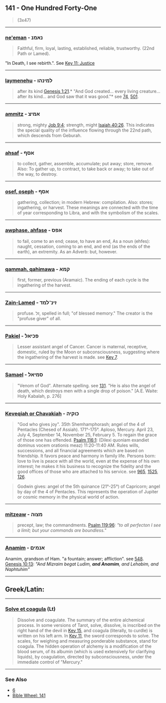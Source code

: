 ## 141 - One Hundred Forty-One
> (3x47)

---

### [ne'eman](/keys/NAMN) - נאמנ
> Faithful, firm, loyal, lasting, established, reliable, trustworthy. (22nd Path or Lamed).

"In Death, I see rebirth.". See [Key 11: Justice](11)

---

### [laymenehu](/keys/LMINHV) - למינהו
> after its kind [Genesis 1:21](http://biblehub.com/genesis/1-21.htm).* "And God created... every living creature... after its kind... and God saw that it was good."* see [74](74), [501](501).

---

### [ammitz](/keys/AmITz) - אמיצ
> strong, mighty [Job 9:4](http://biblehub.com/job/9-4.htm); strength, might [Isaiah 40:26](http://biblehub.com/isaiah/40-26.htm). This indicates the special quality of the influence flowing through the 22nd path, which descends from Geburah.

---

### [ahsaf](/keys/ASP) - אסף
> to collect, gather, assemble, accumulate; put away; store, remove. Also: To gather up, to contract, to take back or away; to take out of the way, to destroy.

---

### [osef, oseph](/keys/ASP) - אסף
> gathering, collection; in modern Hebrew: compilation. Also: stores; ingathering, or harvest. These meanings are connected with the time of year corresponding to Libra, and with the symbolism of the scales.

---

### [awphase, ahfase](/keys/APS) - אפס
> to fail, come to an end; cease, to have an end, As a noun (ehfes): naught, cessation, coming to an end, and end (as the ends of the earth), an extremity. As an Adverb: but, however.

---

### [qammah, qahimawa](/keys/QMA) - קמא
> first, former, previous (Aramaic). The ending of each cycle is the ingathering of the harvest.

---

### [Zain-Lamed](/keys/ZIN-LMD) - זינ־למד
> profuse. זל, spelled in full; "of blessed memory." The creator is the "profuse giver" of all.

---

### [Pakiel](/keys/PKIAL) - פכיאל
> Lesser assistant angel of Cancer. Cancer is maternal, receptive, domestic, ruled by the Moon or subconsciousness, suggesting where the ingathering of the harvest is made. see [Key 7](7).

---

### [Samael](/keys/SMIAL) - סמיאל
> "Venom of God". Alternate spelling. see [131](131). "He is also the angel of death, which destroys men with a single drop of poison." [A.E. Waite: Holy Kabalah, p. 276]

---

### [Keveqiah or Chavakiah](/keys/KVQIH) - כוקיה
> "God who gives joy". 35th Shemhamphorash; angel of the 4 of Pentacles (Chesed of Assiah). 171°-175°. Aploso, Mercury. April 23, July 4, September 14, November 25, February 5. To regain the grace of those one has offended. [Psalm 116:1](http://biblehub.com/psalms/116-1.htm): (Dilexi quoniam exandiet dominus vocem orationis meaz) 11:20-11:40 AM. Rules wills, successions, and all financial agreements which are based on friendship. It favors peace and harmony in family life. Persons born: love to live is peace with all the world, even at the expense of his own interest; he makes it his business to recognize the fidelity and the good offices of those who are attached to his service. see [965](965), [1525](1525), [126](126).

> Godwin gives: angel of the 5th quinance (21°-25°) of Capricorn; angel by day of the 4 of Pentacles. This represents the operation of Jupiter or cosmic memory in the physical world of action.

---

### [mitzeaw](/keys/MTzVH) - מצוה
> precept, law; the commandments. [Psalm 119:96](http://biblehub.com/psalms/119:96.htm): *"to all perfecton I see a limit; but your commands are boundless."*

---

### [Anamim](/keys/ANMIM) - אנמים
Anamim, grandson of Ham. "a fountain; answer; affliction". see [548](548). [Genesis 10:13](https://biblehub.com/genesis/10-13.htm): *"And Mizraim begat Ludim, **and Anamim**, and Lehabim, and Naphtuhim"*

---

## Greek/Latin:

---

### [Solve et coagula](/latin?word=Solve+et+coagula) (Lt)
> Dissolve and coagulate. The summary of the entire alchemical process. In some versions of Tarot, solve, dissolve, is inscribed on the right hand of the devil in [Key 15](15), and coagula (literally, to curdle) is written on his left arm. In [Key 11](11), the sword corresponds to solve. The scales, for weighing and measuring ponderable substance, stand for coagula. The hidden operation of alchemy is a modification of the blood serum, of its albumin (which is used extensively for clarifying liquids), by coagulation, directed by subconsciousness, under the immediate control of "Mercury."

---

### See Also

- [6](6)
- [Bible Wheel: 141](https://www.biblewheel.com//GR/GR_Database.php?SearchBy_Gematria=141)
